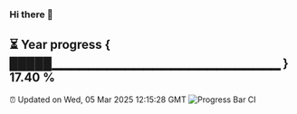 ### Hi there 👋
⏳ Year progress { █████▁▁▁▁▁▁▁▁▁▁▁▁▁▁▁▁▁▁▁▁▁▁▁▁▁ } 17.40 %
---
⏰ Updated on Wed, 05 Mar 2025 12:15:28 GMT
![Progress Bar CI](https://github.com/Moyi321/Moyi321/workflows/Progress%20Bar%20CI/badge.svg)
